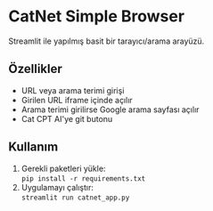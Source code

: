 # CatNet Simple Browser

Streamlit ile yapılmış basit bir tarayıcı/arama arayüzü.

## Özellikler
- URL veya arama terimi girişi
- Girilen URL iframe içinde açılır
- Arama terimi girilirse Google arama sayfası açılır
- Cat CPT AI'ye git butonu

## Kullanım
1. Gerekli paketleri yükle:  
   `pip install -r requirements.txt`
2. Uygulamayı çalıştır:  
   `streamlit run catnet_app.py`
